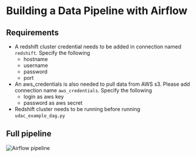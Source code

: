 # Building a Data Pipeline with Airflow

## Requirements
* A redshift cluster credential needs to be added in connection named `redshift`. Specify the following
    * hostname
    * username
    * password
    * port
* An aws_credentials is also needed to pull data from AWS s3. Please add connection name `aws_credentials`. Specify the following
    * login as aws key
    * password as aws secret
* Redshift cluster needs to be running before running `udac_example_dag.py`

## Full pipeline

![Airflow pipeline](https://github.com/ylam/udacity-data-engineer/edit/master/Data%20Pipeline%20Airflow/airflow_datapipeline_project.png "Airflow pipeline")



